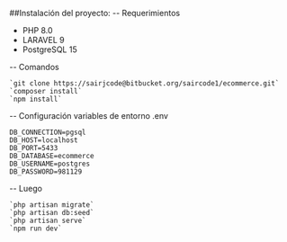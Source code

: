 ##Instalación del proyecto:
-- Requerimientos
- PHP 8.0
- LARAVEL 9
- PostgreSQL 15

-- Comandos

	`git clone https://sairjcode@bitbucket.org/saircode1/ecommerce.git`
	`composer install`
	`npm install`

-- Configuración variables de entorno .env

	DB_CONNECTION=pgsql
	DB_HOST=localhost
	DB_PORT=5433
	DB_DATABASE=ecommerce
	DB_USERNAME=postgres
	DB_PASSWORD=981129

-- Luego

	`php artisan migrate`
	`php artisan db:seed`
	`php artisan serve`
	`npm run dev`
